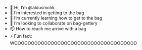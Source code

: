 - 👋 Hi, I’m @aldusmohk
- 👀 I’m interested in getting to the bag
- 🌱 I’m currently learning how to get to the bag
- 💞️ I’m looking to collaborate on bag-gettery
- 📫 How to reach me arrive with a bag
- ⚡ Fun fact: WOOOOOOOOOOOOOOOOOOOOOOOOOOOOOOOOOOOOO

<!---
aldusmohk/aldusmohk is a ✨ special ✨ repository because its `README.md` (this file) appears on your GitHub profile.
You can click the Preview link to take a look at your changes.
--->
